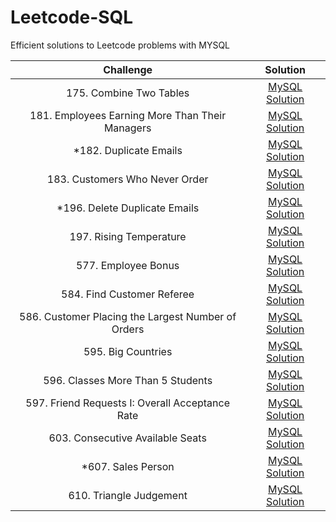 # Leetcode-SQL
Efficient solutions to Leetcode problems with MYSQL


|Challenge|Solution|
|:-------:|:------:|
| 175. Combine Two Tables|[MySQL Solution](combine-two-tables/combine-two-tables.sql)|
| 181. Employees Earning More Than Their Managers|[MySQL Solution](employees-earning-more-than-their-managers/employees-earning-more-than-their-managers.sql)|
| *182. Duplicate Emails|[MySQL Solution](duplicate-emails/duplicate-emails.sql)|
| 183. Customers Who Never Order|[MySQL Solution](customers-who-never-order/customers-who-never-order.sql)|
| *196. Delete Duplicate Emails|[MySQL Solution](duplicate-emails/duplicate-emails.sql)|
| 197. Rising Temperature|[MySQL Solution](rising-temperature/rising-temperature.sql)|
| 577. Employee Bonus|[MySQL Solution](employee-bonus/employee-bonus.sql)|
| 584. Find Customer Referee|[MySQL Solution](find-customer-referee/find-customer-referee.sql)|
| 586. Customer Placing the Largest Number of Orders|[MySQL Solution](customer-placing-the-largest-number-of-orders/customer-placing-the-largest-number-of-orders.sql)|
|595. Big Countries|[MySQL Solution](big-countries/big-countries.sql)|
|596. Classes More Than 5 Students|[MySQL Solution](classes-more-than-5-students/classes-more-than-5-students.sql)|
|597. Friend Requests I: Overall Acceptance Rate|[MySQL Solution](friend-requests-i-overall-acceptance-rate/friend-requests-i-overall-acceptance-rate.sql)|
|603. Consecutive Available Seats|[MySQL Solution](consecutive-available-seats/consecutive-available-seats.sql)|
|*607. Sales Person|[MySQL Solution](sales-person/sales-person.sql)|
|610. Triangle Judgement|[MySQL Solution](triangle-judgement/triangle-judgement.sql)|
